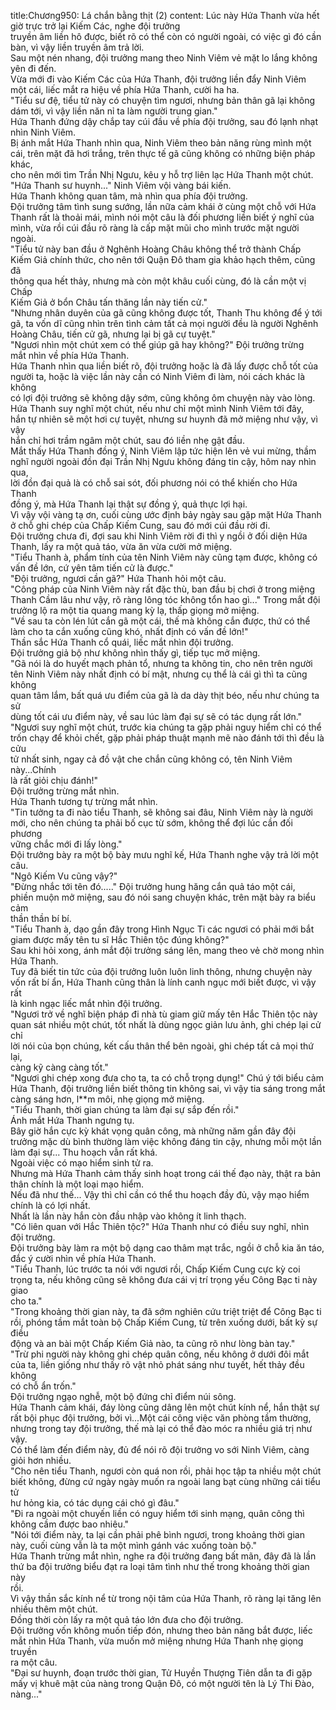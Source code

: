 title:Chương950: Lá chắn bằng thịt (2)
content:
Lúc này Hứa Thanh vừa hết giờ trực trở lại Kiếm Các, nghe đội trưởng<br>truyền âm liền hô được, biết rõ có thể còn có người ngoài, có việc gì đó cần<br>bàn, vì vậy liền truyền âm trả lời.<br>Sau một nén nhang, đội trưởng mang theo Ninh Viêm vẻ mặt lo lắng không<br>yên đi đến.<br>Vừa mới đi vào Kiếm Các của Hứa Thanh, đội trưởng liền đẩy Ninh Viêm<br>một cái, liếc mắt ra hiệu về phía Hứa Thanh, cười ha ha.<br>"Tiểu sư đệ, tiểu tử này có chuyện tìm ngươi, nhưng bản thân gã lại không<br>dám tới, vì vậy liền năn nỉ ta làm người trung gian."<br>Hứa Thanh đứng dậy chắp tay cúi đầu về phía đội trưởng, sau đó lạnh nhạt<br>nhìn Ninh Viêm.<br>Bị ánh mắt Hứa Thanh nhìn qua, Ninh Viêm theo bản năng rùng mình một<br>cái, trên mặt đã hơi trắng, trên thực tế gã cũng không có những biện pháp khác,<br>cho nên mới tìm Trần Nhị Ngưu, kêu y hỗ trợ liên lạc Hứa Thanh một chút.<br>"Hứa Thanh sư huynh..." Ninh Viêm vội vàng bái kiến.<br>Hứa Thanh không quan tâm, mà nhìn qua phía đội trưởng.<br>Đội trưởng tâm tình sung sướng, lần nữa cảm khái ở cùng một chỗ với Hứa<br>Thanh rất là thoải mái, mình nói một câu là đối phương liền biết ý nghĩ của<br>mình, vừa rồi cúi đầu rõ ràng là cấp mặt mũi cho mình trước mặt người ngoài.<br>"Tiểu tử này ban đầu ở Nghênh Hoàng Châu không thể trở thành Chấp<br>Kiếm Giả chính thức, cho nên tới Quận Đô tham gia khảo hạch thêm, cũng đã<br>thông qua hết thảy, nhưng mà còn một khâu cuối cùng, đó là cần một vị Chấp<br>Kiếm Giả ở bổn Châu tấn thăng lần này tiến cử."<br>"Nhưng nhân duyên của gã cũng không được tốt, Thanh Thu không để ý tới<br>gã, ta vốn dĩ cũng nhìn trên tình cảm tất cả mọi người đều là người Nghênh<br>Hoàng Châu, tiến cử gã, nhưng lại bị gã cự tuyệt."<br>"Ngươi nhìn một chút xem có thể giúp gã hay không?" Đội trưởng trừng<br>mắt nhìn về phía Hứa Thanh.<br>Hứa Thanh nhìn qua liền biết rõ, đội trưởng hoặc là đã lấy được chỗ tốt của<br>người ta, hoặc là việc lần này cần có Ninh Viêm đi làm, nói cách khác là không<br>có lợi đội trưởng sẽ không dậy sớm, cũng không ôm chuyện này vào lòng.<br>Hứa Thanh suy nghĩ một chút, nếu như chỉ một mình Ninh Viêm tới đây,<br>hắn tự nhiên sẽ một hơi cự tuyệt, nhưng sư huynh đã mở miệng như vậy, vì vậy<br>hắn chỉ hơi trầm ngâm một chút, sau đó liền nhẹ gật đầu.<br>Mắt thấy Hứa Thanh đồng ý, Ninh Viêm lập tức hiện lên vẻ vui mừng, thầm<br>nghĩ người ngoài đồn đại Trần Nhị Ngưu không đáng tin cậy, hôm nay nhìn qua,<br>lời đồn đại quả là có chỗ sai sót, đối phương nói có thể khiến cho Hứa Thanh<br>đồng ý, mà Hứa Thanh lại thật sự đồng ý, quả thực lợi hại.<br>Vì vậy vội vàng tạ ơn, cuối cùng ước định bảy ngày sau gặp mặt Hứa Thanh<br>ở chỗ ghi chép của Chấp Kiếm Cung, sau đó mới cúi đầu rời đi.<br>Đội trưởng chưa đi, đợi sau khi Ninh Viêm rời đi thì y ngồi ở đối diện Hứa<br>Thanh, lấy ra một quả táo, vừa ăn vừa cười mở miệng.<br>"Tiểu Thanh à, phẩm tính của tên Ninh Viêm này cũng tạm được, không có<br>vấn đề lớn, cứ yên tâm tiến cử là được."<br>"Đội trưởng, ngươi cần gã?" Hứa Thanh hỏi một câu.<br>"Công pháp của Ninh Viêm này rất đặc thù, ban đầu bị chơi ở trong miệng<br>Thanh Cầm lâu như vậy, rõ ràng lông tóc không tổn hao gì..." Trong mắt đội<br>trưởng lộ ra một tia quang mang kỳ lạ, thấp giọng mở miệng.<br>"Về sau ta còn lén lút cắn gã một cái, thế mà không cắn được, thứ có thể<br>làm cho ta cắn xuống cũng khó, nhất định có vấn đề lớn!"<br>Thần sắc Hứa Thanh cổ quái, liếc mắt nhìn đội trưởng.<br>Đội trưởng giả bộ như không nhìn thấy gì, tiếp tục mở miệng.<br>"Gã nói là do huyết mạch phản tổ, nhưng ta không tin, cho nên trên người<br>tên Ninh Viêm này nhất định có bí mật, nhưng cụ thể là cái gì thì ta cũng không<br>quan tâm lắm, bất quá ưu điểm của gã là da dày thịt béo, nếu như chúng ta sử<br>dùng tốt cái ưu điểm này, về sau lúc làm đại sự sẽ có tác dụng rất lớn."<br>"Ngươi suy nghĩ một chút, trước kia chúng ta gặp phải nguy hiểm chỉ có thể<br>trốn chạy để khỏi chết, gặp phải pháp thuật mạnh mẽ nào đánh tới thì đều là cửu<br>tử nhất sinh, ngay cả đồ vật che chắn cũng không có, tên Ninh Viêm này...Chính<br>là rất giỏi chịu đánh!"<br>Đội trưởng trừng mắt nhìn.<br>Hứa Thanh tương tự trừng mắt nhìn.<br>"Tin tưởng ta đi nào tiểu Thanh, sẽ không sai đâu, Ninh Viêm này là người<br>mới, cho nên chúng ta phải bố cục từ sớm, không thể đợi lúc cần đối phương<br>vững chắc mới đi lấy lòng."<br>Đội trưởng bày ra một bộ bày mưu nghĩ kế, Hứa Thanh nghe vậy trả lời một<br>câu.<br>"Ngô Kiếm Vu cũng vậy?"<br>"Đừng nhắc tới tên đó....." Đội trưởng hung hăng cắn quả táo một cái,<br>phiền muộn mở miệng, sau đó nói sang chuyện khác, trên mặt bày ra biểu cảm<br>thần thần bí bí.<br>"Tiểu Thanh à, dạo gần đây trong Hình Ngục Ti các ngươi có phải mới bắt<br>giam được mấy tên tu sĩ Hắc Thiên tộc đúng không?"<br>Sau khi hỏi xong, ánh mắt đội trưởng sáng lên, mang theo vẻ chờ mong nhìn<br>Hứa Thanh.<br>Tuy đã biết tin tức của đội trưởng luôn luôn linh thông, nhưng chuyện này<br>vốn rất bí ẩn, Hứa Thanh cũng thân là lính canh ngục mới biết được, vì vậy rất<br>là kinh ngạc liếc mắt nhìn đội trưởng.<br>"Ngươi trở về nghĩ biện pháp đi nhà tù giam giữ mấy tên Hắc Thiên tộc này<br>quan sát nhiều một chút, tốt nhất là dùng ngọc giản lưu ảnh, ghi chép lại cử chỉ<br>lời nói của bọn chúng, kết cấu thân thể bên ngoài, ghi chép tất cả mọi thứ lại,<br>càng kỹ càng càng tốt."<br>"Ngươi ghi chép xong đưa cho ta, ta có chỗ trọng dụng!" Chú ý tới biểu cảm<br>Hứa Thanh, đội trưởng liền biết thông tin không sai, vì vậy tia sáng trong mắt<br>càng sáng hơn, l**m môi, nhẹ giọng mở miệng.<br>"Tiểu Thanh, thời gian chúng ta làm đại sự sắp đến rồi."<br>Ánh mắt Hứa Thanh ngưng tụ.<br>Bây giờ hắn cực kỳ khát vọng quân công, mà những năm gần đây đội<br>trưởng mặc dù bình thường làm việc không đáng tin cậy, nhưng mỗi một lần<br>làm đại sự... Thu hoạch vẫn rất khá.<br>Ngoài việc có mạo hiểm sinh tử ra.<br>Nhưng mà Hứa Thanh cảm thấy sinh hoạt trong cái thế đạo này, thật ra bản<br>thân chính là một loại mạo hiểm.<br>Nếu đã như thế... Vậy thì chỉ cần có thể thu hoạch đầy đủ, vậy mạo hiểm<br>chính là có lợi nhất.<br>Nhất là lần này hắn còn đầu nhập vào không ít linh thạch.<br>"Có liên quan với Hắc Thiên tộc?" Hứa Thanh như có điều suy nghĩ, nhìn<br>đội trưởng.<br>Đội trưởng bày làm ra một bộ dạng cao thâm mạt trắc, ngồi ở chỗ kia ăn táo,<br>đắc ý cười nhìn về phía Hứa Thanh.<br>"Tiểu Thanh, lúc trước ta nói với ngươi rồi, Chấp Kiếm Cung cực kỳ coi<br>trọng ta, nếu không cũng sẽ không đưa cái vị trí trọng yếu Công Bạc ti này giao<br>cho ta."<br>"Trong khoảng thời gian này, ta đã sớm nghiên cứu triệt triệt để Công Bạc ti<br>rồi, phóng tầm mắt toàn bộ Chấp Kiếm Cung, từ trên xuống dưới, bất kỳ sự điều<br>động và an bài một Chấp Kiếm Giả nào, ta cũng rõ như lòng bàn tay."<br>"Trừ phi người này không ghi chép quân công, nếu không ở dưới đôi mắt<br>của ta, liền giống như thấy rõ vật nhỏ phát sáng như tuyết, hết thảy đều không<br>có chỗ ẩn trốn."<br>Đội trưởng ngạo nghễ, một bộ đứng chỉ điểm núi sông.<br>Hứa Thanh cảm khái, đáy lòng cũng dâng lên một chút kính nể, hắn thật sự<br>rất bội phục đội trưởng, bởi vì...Một cái công việc văn phòng tầm thường,<br>nhưng trong tay đội trưởng, thế mà lại có thể đào móc ra nhiều giá trị như vậy.<br>Có thể làm đến điểm này, đủ để nói rõ đội trưởng vo sới Ninh Viêm, càng<br>giỏi hơn nhiều.<br>"Cho nên tiểu Thanh, ngươi còn quá non rồi, phải học tập ta nhiều một chút<br>biết không, đừng cứ ngày ngày muốn ra ngoài lang bạt cùng những cái tiểu tử<br>hư hỏng kia, có tác dụng cái chó gì đâu."<br>"Đi ra ngoài một chuyến liền có nguy hiểm tới sinh mạng, quân công thì<br>không cầm được bao nhiêu."<br>"Nói tới điểm này, ta lại cần phải phê bình ngươi, trong khoảng thời gian<br>này, cuối cùng vẫn là ta một mình gánh vác xuống toàn bộ."<br>Hứa Thanh trừng mắt nhìn, nghe ra đội trưởng đang bất mãn, đây đã là lần<br>thứ ba đội trưởng biểu đạt ra loại tâm tình như thế trong khoảng thời gian này<br>rồi.<br>Vì vậy thần sắc kính nể từ trong nội tâm của Hứa Thanh, rõ ràng lại tăng lên<br>nhiều thêm một chút.<br>Đồng thời còn lấy ra một quả táo lớn đưa cho đội trưởng.<br>Đội trưởng vốn không muốn tiếp đón, nhưng theo bản năng bắt được, liếc<br>mắt nhìn Hứa Thanh, vừa muốn mở miệng nhưng Hứa Thanh nhẹ giọng truyền<br>ra một câu.<br>"Đại sư huynh, đoạn trước thời gian, Tử Huyền Thượng Tiên dẫn ta đi gặp<br>mấy vị khuê mật của nàng trong Quận Đô, có một người tên là Lý Thi Đào,<br>nàng..."